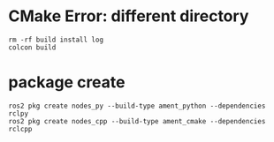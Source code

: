 # CMake Error: different directory
```
rm -rf build install log
colcon build
```

# package create
```
ros2 pkg create nodes_py --build-type ament_python --dependencies rclpy
ros2 pkg create nodes_cpp --build-type ament_cmake --dependencies rclcpp
```
